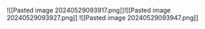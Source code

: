 ![[Pasted image 20240529093917.png]]![[Pasted image 20240529093927.png]]
![[Pasted image 20240529093947.png]]